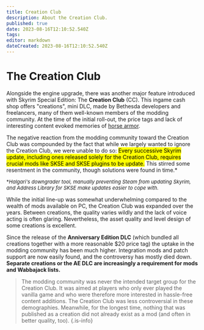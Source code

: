 ```yaml
---
title: Creation Club
description: About the Creation Club.
published: true
date: 2023-08-16T12:10:52.540Z
tags: 
editor: markdown
dateCreated: 2023-08-16T12:10:52.540Z
---
```


# The Creation Club

Alongside the engine upgrade, there was another major feature introduced with Skyrim Special Edition: The **Creation Club** (CC). This ingame cash shop offers "creations", mini DLC, made by Bethesda developers and freelancers, many of them well-known members of the modding community. At the time of the initial roll-out, the price tags and lack of interesting content evoked memories of [horse armor](https://knowyourmeme.com/memes/events/horse-armor).
 
The negative reaction from the modding community toward the Creation Club was compounded by the fact that while we largely wanted to ignore the Creation Club, we were unable to do so: <mark>Every successive Skyrim update, including ones released solely for the Creation Club, requires crucial mods like SKSE and SKSE plugins to be update.</mark> This stirred some resentment in the community, though solutions were found in time.*

<font size=2>\**Halgari's downgrader tool, manually preventing Steam from updating Skyrim, and Address Library for SKSE make updates easier to cope with.*</font>

While the initial line-up was somewhat underwhelming compared to the wealth of mods available on PC, the Creation Club was expanded over the years. Between creations, the quality varies wildly and the lack of voice acting is often glaring. Nevertheless, the asset quality and level design of some creations is excellent.

Since the release of the **Anniversary Edition DLC** (which bundled all creations together with a more reasonable $20 price tag) the uptake in the modding community has been much higher. Integration mods and patch support are now easily found, and the controversy has mostly died down. **Separate creations or the AE DLC are increasingly a requirement for mods and Wabbajack lists.**

> The modding community was never the intended target group for the Creation Club. It was aimed at players who only ever played the vanilla game and who were therefore more interested in hassle-free content additions. The Creation Club was less controversial in these demographies. Meanwhile, for the longest time, nothing that was published as a creation did not already exist as a mod (and often in better quality, too).
{.is-info}
